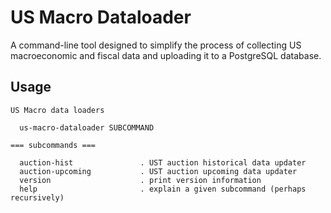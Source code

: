 # US Macro Dataloader

A command-line tool designed to simplify the process of collecting US macroeconomic and fiscal data and uploading it to a PostgreSQL database.

## Usage
```
US Macro data loaders

  us-macro-dataloader SUBCOMMAND

=== subcommands ===

  auction-hist               . UST auction historical data updater
  auction-upcoming           . UST auction upcoming data updater
  version                    . print version information
  help                       . explain a given subcommand (perhaps recursively)
```
